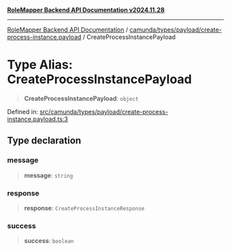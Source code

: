 [**RoleMapper Backend API Documentation v2024.11.28**](../../../../../README.md)

***

[RoleMapper Backend API Documentation](../../../../../modules.md) / [camunda/types/payload/create-process-instance.payload](../README.md) / CreateProcessInstancePayload

# Type Alias: CreateProcessInstancePayload

> **CreateProcessInstancePayload**: `object`

Defined in: [src/camunda/types/payload/create-process-instance.payload.ts:3](https://github.com/FlowCraft-AG/RoleMapper/blob/55ba436164ff7e5a7c4d8ad55ac7ddffe5029190/backend/src/camunda/types/payload/create-process-instance.payload.ts#L3)

## Type declaration

### message

> **message**: `string`

### response

> **response**: `CreateProcessInstanceResponse`

### success

> **success**: `boolean`
